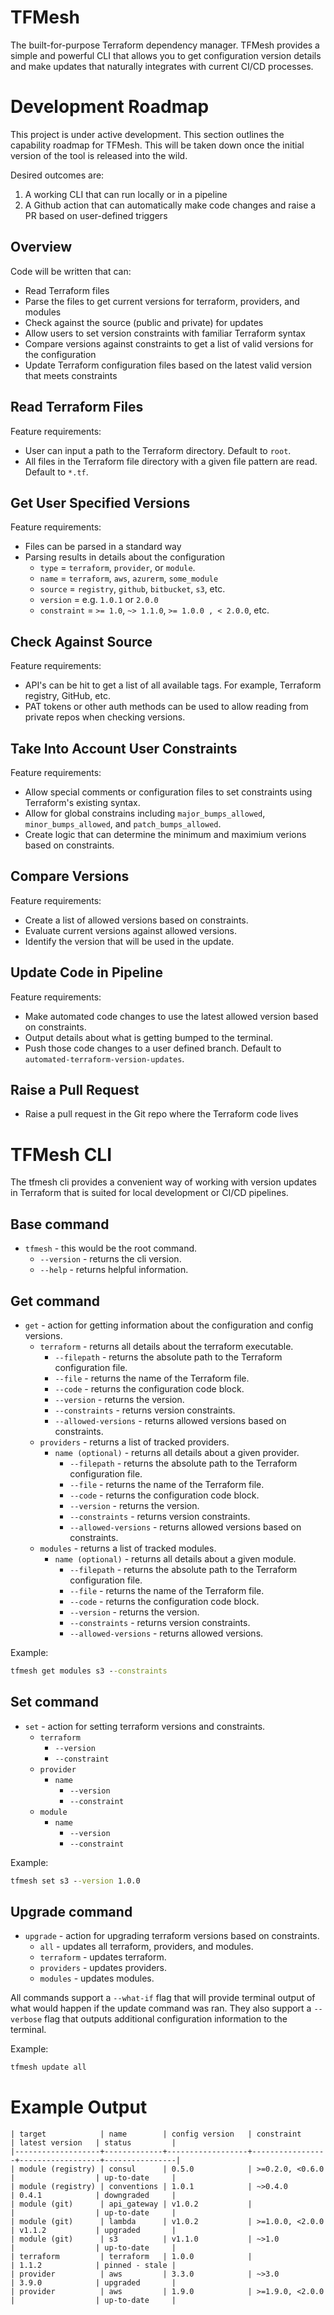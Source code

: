 # TFMesh
The built-for-purpose Terraform dependency manager.  TFMesh provides a simple and powerful CLI that allows you to get configuration version details and make updates that naturally integrates with current CI/CD processes.

# Development Roadmap
This project is under active development.  This section outlines the capability roadmap for TFMesh.  This will be taken down once the initial version of the tool is released into the wild.

Desired outcomes are:
1. A working CLI that can run locally or in a pipeline
2. A Github action that can automatically make code changes and raise a PR based on user-defined triggers

## Overview
Code will be written that can:
* Read Terraform files
* Parse the files to get current versions for terraform, providers, and modules
* Check against the source (public and private) for updates
* Allow users to set version constraints with familiar Terraform syntax
* Compare versions against constraints to get a list of valid versions for the configuration
* Update Terraform configuration files based on the latest valid version that meets constraints

## Read Terraform Files
Feature requirements:
* User can input a path to the Terraform directory.  Default to `root`.
* All files in the Terraform file directory with a given file pattern are read.  Default to `*.tf`.

## Get User Specified Versions
Feature requirements:
* Files can be parsed in a standard way
* Parsing results in details about the configuration
  * `type` = `terraform`, `provider`, or `module`.
  * `name` = `terraform`, `aws`, `azurerm`, `some_module`
  * `source` = `registry`, `github`, `bitbucket`, `s3`, etc.
  * `version` = e.g. `1.0.1` or `2.0.0`
  * `constraint` = `>= 1.0`, `~> 1.1.0`, `>= 1.0.0 , < 2.0.0`, etc.

## Check Against Source
Feature requirements:
* API's can be hit to get a list of all available tags.  For example, Terraform registry, GitHub, etc.
* PAT tokens or other auth methods can be used to allow reading from private repos when checking versions.

## Take Into Account User Constraints
Feature requirements:
* Allow special comments or configuration files to set constraints using Terraform's existing syntax.
* Allow for global constrains including `major_bumps_allowed`, `minor_bumps_allowed`, and `patch_bumps_allowed`.
* Create logic that can determine the minimum and maximium verions based on constraints.

## Compare Versions
Feature requirements:
* Create a list of allowed versions based on constraints.
* Evaluate current versions against allowed versions.
* Identify the version that will be used in the update.

## Update Code in Pipeline
Feature requirements:
* Make automated code changes to use the latest allowed version based on constraints.
* Output details about what is getting bumped to the terminal.
* Push those code changes to a user defined branch.  Default to `automated-terraform-version-updates`.

## Raise a Pull Request
* Raise a pull request in the Git repo where the Terraform code lives

# TFMesh CLI
The tfmesh cli provides a convenient way of working with version updates in Terraform that is suited for local development or CI/CD pipelines.

## Base command
* `tfmesh` - this would be the root command.
  * `--version` - returns the cli version.
  * `--help` - returns helpful information.

## Get command
* `get` - action for getting information about the configuration and config versions.
  * `terraform` - returns all details about the terraform executable.
    * `--filepath` - returns the absolute path to the Terraform configuration file.
    * `--file` - returns the name of the Terraform file.
    * `--code` - returns the configuration code block.
    * `--version` - returns the version.
    * `--constraints` - returns version constraints.
    * `--allowed-versions` - returns allowed versions based on constraints.
  * `providers` - returns a list of tracked providers.
    * `name (optional)` - returns all details about a given provider.
      * `--filepath` - returns the absolute path to the Terraform configuration file.
      * `--file` - returns the name of the Terraform file.
      * `--code` - returns the configuration code block.
      * `--version` - returns the version.
      * `--constraints` - returns version constraints.
      * `--allowed-versions` - returns allowed versions based on constraints.
  * `modules` - returns a list of tracked modules.
    * `name (optional)` - returns all details about a given module.
      * `--filepath` - returns the absolute path to the Terraform configuration file.
      * `--file` - returns the name of the Terraform file.
      * `--code` - returns the configuration code block.
      * `--version` - returns the version.
      * `--constraints` - returns version constraints.
      * `--allowed-versions` - returns allowed versions.

Example:
```cmd
tfmesh get modules s3 --constraints
```

## Set command
* `set` - action for setting terraform versions and constraints.
  * `terraform`
    * `--version`
    * `--constraint`
  * `provider`
    * `name`
      * `--version`
      * `--constraint`
  * `module`
    * `name`
      * `--version`
      * `--constraint`

Example:
```cmd
tfmesh set s3 --version 1.0.0
```

## Upgrade command
* `upgrade` - action for upgrading terraform versions based on constraints.
  * `all` - updates all terraform, providers, and modules.
  * `terraform` - updates terraform.
  * `providers` - updates providers.
  * `modules` - updates modules.

All commands support a `--what-if` flag that will provide terminal output of what would happen if the update command was ran.  They also support a `--verbose` flag that outputs additional configuration information to the terminal.

Example:
```cmd
tfmesh update all
```

# Example Output
```
| target            | name        | config version   | constraint      | latest version   | status         |
|-------------------+-------------+------------------+-----------------+------------------+----------------|
| module (registry) | consul      | 0.5.0            | >=0.2.0, <0.6.0 |                  | up-to-date     |
| module (registry) | conventions | 1.0.1            | ~>0.4.0         | 0.4.1            | downgraded     |
| module (git)      | api_gateway | v1.0.2           |                 |                  | up-to-date     |
| module (git)      | lambda      | v1.0.2           | >=1.0.0, <2.0.0 | v1.1.2           | upgraded       |
| module (git)      | s3          | v1.1.0           | ~>1.0           |                  | up-to-date     |
| terraform         | terraform   | 1.0.0            |                 | 1.1.2            | pinned - stale |
| provider          | aws         | 3.3.0            | ~>3.0           | 3.9.0            | upgraded       |
| provider          | aws         | 1.9.0            | >=1.9.0, <2.0.0 |                  | up-to-date     |
```